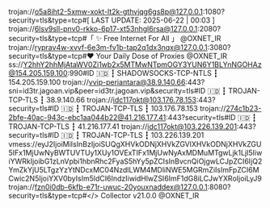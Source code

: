 trojan://o5a8iht2-5xmw-xokt-lt2k-gthvjqg6gs8p@127.0.0.1:1080?security=tls&type=tcp#[ LAST UPDATE: 2025-06-22 | 00:03 ]
trojan://6lsv9sll-pnv0-rkko-6p17-xt53nhgl6rsa@127.0.0.1:2080?security=tls&type=tcp#「 ✨ Free Internet For All 」 @OXNET_IR
trojan://ryprav4w-xvvf-6e3m-fv1b-tap2q1dx3nqx@127.0.0.1:3080?security=tls&type=tcp#❤️ Your Daily Dose of Proxies @OXNET_IR
ss://Y2hhY2hhMjAtaWV0Zi1wb2x5MTMwNTpmOGY3YUN6Y1BLYnNGOHAz@154.205.159.100:990#ID 🇮🇩 ┇ SHADOWSOCKS-TCP-NTLS ┇ 154.205.159.100
trojan://vvip-periantara@38.9.140.66:443?sni=id3tr.jagoan.vip&peer=id3tr.jagoan.vip&security=tls#ID 🇮🇩 ┇ TROJAN-TCP-TLS ┇ 38.9.140.66
trojan://idc117okt@103.176.78.153:443?security=tls#ID 🇮🇩 ┇ TROJAN-TCP-TLS ┇ 103.176.78.153
trojan://274c1b23-2bfe-40ac-943c-ebc1aa044b22@41.216.177.41:443?security=tls#ID 🇮🇩 ┇ TROJAN-TCP-TLS ┇ 41.216.177.41
trojan://idc117okt@103.226.139.201:443?security=tls#ID 🇮🇩 ┇ TROJAN-TCP-TLS ┇ 103.226.139.201
vmess://eyJ2IjoiMiIsInBzIjoiSUQgXHVkODNjXHVkZGVlXHVkODNjXHVkZGU5IFx1MjUwNyBWTUVTUy1XUy1OVExTIFx1MjUwNyAxMDMuMTgwLjk1LjI5IiwiYWRkIjoibG1zLnVpbi1hbnRhc2FyaS5hYy5pZCIsInBvcnQiOjgwLCJpZCI6IjQ2YmZkYjU5LTgzYzYtNDcxMC04NzdlLWM4MDliNWE5MGRmZiIsImFpZCI6MCwic2N5IjoiYXV0byIsIm5ldCI6IndzIiwidHlwZSI6ImF1dG8iLCJwYXRoIjoiLyJ9
trojan://fzn0i0db-6kfb-e71r-uwuc-20youxnaddex@127.0.0.1:8080?security=tls&type=tcp#</> Collector v21.0.0 @OXNET_IR